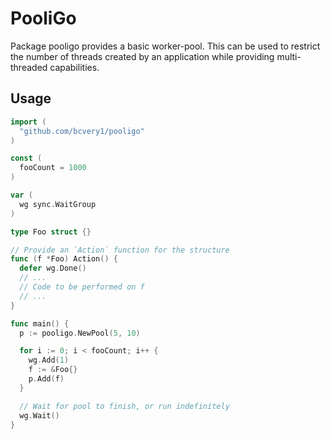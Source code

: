 # PooliGo
Package pooligo provides a basic worker-pool.  This can be used to restrict the number of threads created by an application while providing multi-threaded capabilities.

## Usage
```go
import (
  "github.com/bcvery1/pooligo"
)

const (
  fooCount = 1000
)

var (
  wg sync.WaitGroup
)

type Foo struct {}

// Provide an `Action` function for the structure
func (f *Foo) Action() {
  defer wg.Done()
  // ...
  // Code to be performed on f
  // ...
}

func main() {
  p := pooligo.NewPool(5, 10)

  for i := 0; i < fooCount; i++ {
    wg.Add(1)
    f := &Foo{}
    p.Add(f)
  }

  // Wait for pool to finish, or run indefinitely
  wg.Wait()
}
```
